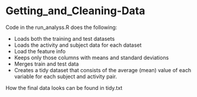 # Getting_and_Cleaning-Data

Code in the run_analyss.R does the following:

- Loads both the training and test datasets
- Loads the activity and subject data for each dataset
- Load the  feature info
- Keeps only those columns with means and standard deviations
- Merges train and test data
- Creates a tidy dataset that consists of the average (mean) value of each variable for each subject and activity pair.

How the final data looks can be found in tidy.txt
